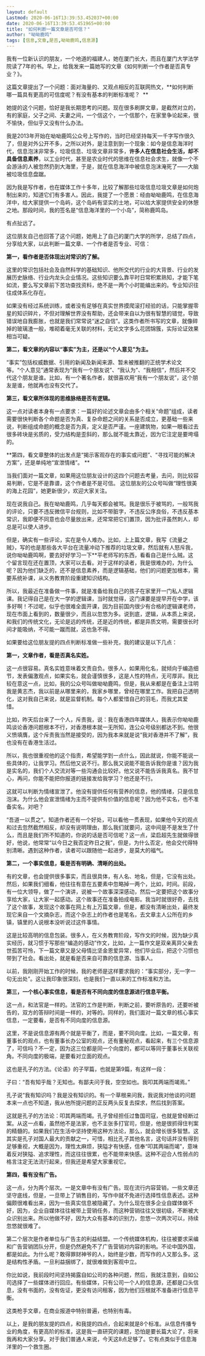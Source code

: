 ```yaml
---
layout: default
Lastmod: 2020-06-16T13:39:53.452037+00:00
date: 2020-06-16T13:39:53.451965+00:00
title: "如何判断一篇文章是否可信？"
author: "呦呦鹿鸣"
tags: [信息,文章,是否,呦呦鹿鸣,信息源]
---
```


我有一位新认识的朋友，一个地道的福建人，她在厦门长大，而且在厦门大学法学院读了7年的书。早上，给我发来一篇她写的文章《如何判断一个作者是否真专业？》。

这篇文章提出了一个问题：面对海量的、又观点相反的互联网热文，**如何判断哪一篇具有更高的可信度呢？有没有基本的判断标准呢？  **

她提的这个问题，恰好是我长期思考的问题。现在很多刷屏文章，是截然对立的，有的家庭，父子之间、夫妻之间，一个信这个，一个信那个，在家里争论起来，很不愉快，但似乎又没有什么办法。

我是2013年开始在呦呦鹿鸣公众号上写作的，当时已经坚持每天一千字写作很久了，但是对外公开不多，之所以对外，是注意到到一个现象：如今是信息海洋时代，信息泡沫非常多，垃圾信息、垃圾文章非常多，**许多人在信息社会生活，却不具备信息素养**，以工业时代，甚至是农业时代的思维在信息社会求生，就像一个不会游泳的人被忽然扔到大海里，于是，就在信息海洋中被信息泡沫淹死了——大脑被垃圾信息盘踞。

因为我是写作者，也在媒体工作十多年，比较了解那些垃圾信息垃圾文章是如何炮制出来的，知道它们有多害人。因此，我提了一个愿景：经由呦呦鹿鸣，在信息海洋中，给大家提供一个岛屿，这个岛屿有坚实的土地，可以给大家提供安全的休憩之地。那段时间，我的签名是“信息海洋里的一个小岛”，简称鹿鸣岛。

有点扯远了。

这位朋友自己也回答了这个问题，她用上了自己的厦门大学的所学，总结了四点，分享给大家，以此判断一篇文章、一个作者是否专业、可信：

**第一，看作者是否体现出对常识的了解。**

这里的常识包括社会及自然科学的基础知识、他所交代的行业的大背景、行业的发展历史脉络、行业内龙头企业情况。这些知识要么靠平时日常积累熟知，才能下笔如流，要么写文章前下苦功查找资料，绝不是一两个小时能编出来的。专业知识往往成体系化存在。

如果没有经过系统训练，或者没有足够在真实世界摸爬滚打经验的话，只能掌握零星的知识碎片，不但对理解世界没有帮助，还会带来自以为很有智慧的错觉，导致错误地自我膨胀，也就是我们常常说“迷之自信”。这类作者所书写的文章，就像碎掉的玻璃渣一般，堆砌着毫无关联的材料，无论文字多么花团锦簇，实际论证效果相当可疑。

**第二，看文章的内容以“事实”为主，还是以“个人意见”为主。**

“事实”包括权威数据、引用的新闻及新闻来源、暂未被推翻的正统学术论文等。“个人意见”通常表现为“我有一个朋友说”、“我认为”、“我相信”，然后并不交代这个朋友是谁。比如，有一个著名作者，就很喜欢用“我有一个朋友说”，这个朋友是谁，他就再也没有交代了。

**第三，看文章所体现的思维脉络是否有逻辑。**

这一点对读者本身有一点要求：一篇好的论述文章会由多个相关“命题”组成，读者需要很快判断各个命题是否为真、复杂命题之间的关系是否成立，更基础一些来说，判断组成命题的概念是否为真，定义是否严谨。一座建筑物，如果一眼看过去很多砖块是劣质的，受力结构是歪斜的，那么就不能太靠近，因为它注定是要垮塌的。 

**第四，看文章整体的出发点是“揭示客观存在的事实或问题”、“寻找可能的解决方案”，还是单纯地“宣泄情绪”。 **

当我们面对一篇文章，如果用这位朋友设计的这四个问题去考量，去问，则比较容易判断，它是不是靠谱，这个作者是不是可信。 这位朋友的公众号叫做“理性很美的海上花园”，她更新很少，欢迎大家关注。

现在说我自己。我在呦呦鹿鸣，几乎每天都会被骂。我是很乐于被骂的，一般骂我的评论，只要不违反微信平台规则，比如不带脏字，不违反公序良俗，不违反基本常识，我即便不同意也会尽量放出来，还常常把它们置顶，因为批评虽然刺人，却总是可以使人进步。

但是，确实有一些评论，实在是令人难办。比如，上上篇文章，我写《流量之贼》，写的也是那些各大平台在流量冲动下推荐的垃圾文章，然后就有人怒斥我，说你呦呦鹿鸣啊，要去好好学习一下\*\*平老师写的东西，看看自己是什么贼。这个留言现在还在置顶，大家可以去看。对于这样的读者，我是很难办的，为什么呢？因为他们缺乏的，还不是信息素养，而是逻辑基础，他们的问题更加根本，需要系统补课，从义务教育阶段重建知识结构。

所以，我最近在准备做一件事，就是准备给我自己的孩子在家里开一门私人逻辑课。我记得自己是在大一学的逻辑课，当时就觉得，这门课要是提早开在中学，该多好啊！不过呢，似乎也很难全面开课，因为目前国内很少有合格的逻辑课老师，现在市面上看到的，数量很少，而且以忽悠为多。说到底，逻辑，从本质上来说，和我们的传统文化，无论是远的传统，还是近的传统，都是异质文明，需要很长时间才能吸纳，不可能一蹴而就，这也急不得。

如果要给这位朋友提的四点判断标准做一些补充，我的建议是以下几点：

**第一，文章作者，看是否真名实姓。**

这一点很容易。真名实姓意味着文责自负。很多人，如果用化名，就倾向于编造细节，发表偏激观点，如果实名，就会谨慎很多，这是人性的特点，无可厚非。我比较在意这一点，比如，我的公众号叫做呦呦鹿鸣，但是，我从来都是在备注上注明我是黄志杰，我以前是从哪里来的，我家乡哪里，曾经在哪里工作。我把自己透明化，这对我自己来说，就是监督机制。每个人都爱惜自己的羽毛，而我尤其爱惜。 

比如，昨天后台来了一个人，斥责我，说：我在香港四年媒体人，我表示你呦呦鹿鸣谈论香港问题根本不行，对香港根本就一无所知，连公众号级别都达不到。他很义愤填膺，这个斥责我当然是接受的，因为我本来就是说“我对香港并不了解”，我也没有在香港生活过。

所以，我也很重视他的这个指责，希望能学到一点什么，因此就说，你能不能说一些具体的，让我学习。然后他又说不行。那么我又说能不能告诉我你是谁？因为我是实名的，我们个人交流对等一些沟通会比较好。他又说不能告诉我真名。我不甘心，再问，你能不能把你报道的链接发给我学习？他还是不行。

这就可以判断为情绪宣泄了。他没有提供任何有营养的信息，他的情绪，只是信息泡沫。为什么他会宣泄情绪为主而不提供有价值的信息呢？因为他不实名，也不准备实名。对吧？

“吾道一以贯之”。知道作者还有一个好处，可以看他一贯表现，如果他今天的观点和过去忽然截然相反，却没有说明理由，那么我们就要问，这中间是不是发生了什么，而且是我们所不知道的，你说的话是否可信呢？这一点，梁启超先生就做得很好，他说，他常常“以今日之我否定昨日之我”，但是，为什么否定，他会交代得特别清晰。遇到这种作者，读者可以跟随他一起进步，是莫大的福气。

**第二，一个事实信息，看是否有明确、清晰的出处。**

有的文章，也会提供很多事实，而且很具体，有人名、地名，但是，它没有出处。然后，如果我们细看，他往往有意在五要素中忽略掉一两个，比如，时间。前段，有一位大领导，做了一个演讲，说被一个故事深深感动，然后一定要把这个故事分享给大家，让大家一起感动。这个故事还在准备拍成电影。我当时就很好奇，去找了这个故事，发现这个故事在网上有上万篇文章，但是，都没有清晰出处，最终发现它来自一个文摘杂志，而这个杂志上的作者也是笔名，去文章主人公所在的乡镇，镇里的人说根本没听说过这件事情。

这是比较高明的信息包装。很多人，在义务教育阶段，写作文的时候，因为缺少真实经历，就习惯于写那些“编造的感动”作文，比如，上一篇作文是双亲离异父亲去世孤苦可怜，下一篇文章又是父母情比坚金恩爱异常，他们毕业后，把这个习惯也带到了社会。看出处，就是看是否来自可靠的信息源、当事人。

以前，我刚刚开始工作的时候，我的老师是这样要求我的：“事实部分，无一字一句无出处”。这让我印象很深刻，也是我们一直以来的工作标准和方法。

**第三，一个核心事实信息，看是否有不同向度的信息源进行信息平衡。**

这一点，和法官是一样的。法官的工作是判断，判断之前，要听原告的，还要听被告的，双方的答辩时间是一样的，对等的。同样的，我们面对一篇文章的核心事实信息，一定要看，是否有不同向度的信息源。

这里，不是说信息源有两个就是平衡了，而是，要不同向度。比如，一篇文章，有董事长的观点，也有董事长办公室的观点，还有董秘观点，看起来，有三个信息源了，可信吗？不一定，因为这三位都是同一个向度的，都可以等同于董事长关联视角。不同向度的极端，是要看对立面的观点。

这也是孔子的方法。《论语》的子罕篇，也就是第9篇，有这样一段：

子曰：“吾有知乎哉？无知也。有鄙夫问于我，空空如也。我叩其两端而竭焉。”

孔子说“我有知识吗？我是没有知识的。有一个草根来问我，我说我对他谈的问题本来一点也不知道，我从他所提问题的正反两头反复去探求，然后找到答案。

这就是孔子的方法论：叩其两端而竭。孔子曾经担任过鲁国司寇，也就是曾经断过案。从这一点看，虽然他不是法家，也不主张多打官司，但是，他是很抓得住判案的精髓的。如果我们在生活中坚持使用这种方法论，那么，就会增长很多智慧。这其实是孔子对国人最大的贡献之一，可惜，相比孔子其他名言，这句话并没有得到足够重视，大概是因为，理性太麻烦，狭隘才有快感，信奉“叩其两端而竭”，意味着反对狭隘、追求理性，而这往往很累，也不能带来快感。这种不迎合人性弱点的格言注定无法流行起来，但我还是希望大家重视它。

**第四，看有没有广告。**

这一点，分为两个层次。一是文章中有没有广告。现在流行内容营销，一些文章还坚守底线，但是，一旦带上了销售目的，写作中就不免进行选择性信息表述。这种偏颇很难看出来，因为一些真实信息被隐藏了。为什么现在很多企业自媒体做不好，因为，企业自媒体往往被带上营销任务，而这种营销往往又很初级，不断被大众识别出来。所以他做不好，因为大众有基本的识别力，忽悠一次两次可以，持续忽悠就很难了。

第二个层次是作者单位与广告主的利益结盟。一个传统媒体机构，往往被要求采编和广告营销团队分开，但是仍然避免不了广告营销对内容的影响。不论中国外国，都是如此。为什么呢？敢得罪财神爷的人，始终是少数，而写作的人又那么多。这是结构性矛盾。一旦利益捆绑了，就很难做到客观中立。

你比如说，我前段时间坚持揭露自如公司的各种问题，然后，我就注意到，自如公司选择了一些媒体进行回应。有些媒体，只有公司一个人的信息源，还都是口头信息，没有书面的，没有佐证，更没有访问租客，因为他们压根就不准备进行信息平衡。

这类枪手文章，在商业报道中特别普遍，也特别有毒。

以上，是我的朋友提的四点，和我提的四点，合起来就是8个标准。从信息传播专业的角度，有更高阶的标准，这是我一直研究的课题，恐怕是要长篇大论了，将来我再和大家分享。对于我们普通人来说，今天这8点足够了。它有点类似于信息海洋里的一个救生圈。

